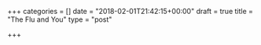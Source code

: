 +++
categories = []
date = "2018-02-01T21:42:15+00:00"
draft = true
title = "The Flu and You"
type = "post"

+++

